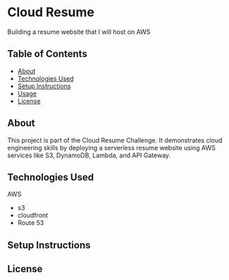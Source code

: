 # Cloud Resume
Building a resume website that I will host on AWS

## Table of Contents
- [About](#about)
- [Technologies Used](#technologies-used)
- [Setup Instructions](#setup-instructions)
- [Usage](#usage)
- [License](#license)

## About
This project is part of the Cloud Resume Challenge. It demonstrates cloud engineering skills by deploying a serverless resume website using AWS services like S3, DynamoDB, Lambda, and API Gateway.

## Technologies Used
AWS
- s3
- cloudfront
- Route 53

## Setup Instructions

## License 
